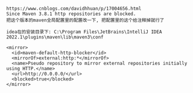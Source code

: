     https://www.cnblogs.com/davidhhuan/p/17004656.html
    Since Maven 3.8.1 http repositories are blocked.
    把这个版本的maven全局配置里的配置改一下, 把配置里的这个给注释掉就行了

    idea在的安装目录下: C:\Program Files\JetBrains\IntelliJ IDEA 2022.1\plugins\maven\lib\maven3\conf

    <mirror>
      <id>maven-default-http-blocker</id>
      <mirrorOf>external:http:*</mirrorOf>
      <name>Pseudo repository to mirror external repositories initially using HTTP.</name>
      <url>http://0.0.0.0/</url>
      <blocked>true</blocked>
    </mirror>